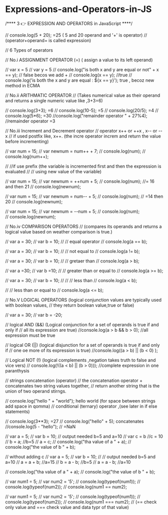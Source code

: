 # Expressions-and-Operators-in-JS 


/**** 3 👉 EXPRESSION AND OPERATORS in JavaScript ****/

// console.log(5 + 20); =25 ( 5 and 20 operand and '+' is operator) 
// (operator+operand= is called expression)

// 6 Types of operators


//  No.i ASSIGNMENT OPERATOR (=)  ( assign a value to its left operand)


// var x = 5
// var y = 5
// console.log("is both x and y are equal or not" + x == y);  // false becos we add + 
// console.log(x == y);   //true 
// console.log('is both the x and y are equal : ${x == y}'); true , becoz new method in ECMA 


// No.ii ARITHMATIC OPERATOR 
// (Takes numerical value as their operand and returns a single numeric value like ,3+3=6)


// console.log(3+3);  =6
// console.log(10-5);  =5
// console.log(20/5);  =4
// console.log(5*6);   =30
//console.log("remainder operator " + 27%4); //remainder operator =3

// No.iii Increment and Decrement operator
// operator x++ or ++x , x--  or  --x
// if used postfix like, x++. (the incre operator increm and return the value before incrementing)


// var num = 15;
// var newnum = num++ + 7;
// console.log(num);
// console.log(num++);

// //if use prefix (the variable is incremented first and then the expression is evaluated
// // using new value of the variable)


// var num = 15;
// var newnum = ++num + 5;
// console.log(num);    //= 16 and then 21
// console.log(newnum);

// var num = 15;
// var newnum = num-- + 5;
// console.log(num);       // =14 then 20
// console.log(newnum);

// var num = 15;
// var newnum = --num + 5;
// console.log(num);    
// console.log(newnum);

// No.iv  COMPARISON OPERATORS 
// (compares its operands and returns a logical value based on weather comparison is true.)

 
// var a = 30;
// var b = 10;
// // equal operator
// console.log(a == b);

// var a = 30;
// var b = 10;
// // not equal to 
// console.log(a != b);

// var a = 30;
// var b = 10;
// // gretaer than 
// console.log(a > b);

// var a =30;
// var b =10;
// // greater than or equal to 
// console.log(a >= b);

// var a = 30;
//  var b = 10;
// // //  less than 
// console.log(a < b);

// // less than or equal to 
// console.log(a <= b);

// No.V LOGICAL OPERATORS (logical conjunction values are typically used with boolean values,
// they return boolean value,true or false)


// var a = 30;
// var b = -20;


// logical AND (&&) (Logical conjunction for a set of operands is true if and only if
//  all its expression are true)
//console.log(a > b && b > 0); //all expression must be true 



// logical OR (||) (logical disjunction  for a set of operands is true if and only if 
// one oe more of its expression is true)
//console.log((a > b) || (b < 0) );


// Logical NOT (!) (logical complements ,negation takes truth to false and vice vers)
// console.log(!((a < b) || (b > 0))); //complete expression in one paranthysis


// strings concatenation (operator)
// the concatenation operator + concatenates two string values together,
// return another string that is the union of two operand stirngs.


// console.log("hello " + "world"); hello world (for space between strings add space in qomma)
//  conditional (ternary) operator ,(see later in if else statements)



// console.log(3**3); =27
// console.log("hello" + 5); concatenates
//console.log(5 - "hello"); // =NaN 


// var a = 5;
// var b = 10;
// output needed b=5 and a=10
// var c = b //c = 10
// b = a; //b=5
// a = c;
// console.log("tha value of a " + a);
// console.log("the value of b " + b);


//  without adding c 
// var a = 5;
// var b = 10;
// // output needed b=5 and a=10
// a = a + b; //a=15
// b = a - b; //b=5
// a = a - b; //a=10

// console.log("tha value of a " + a);
// console.log("the value of b " + b);



// var num1 = 5;
// var num2 = '5';
// console.log(typeof(num1));
// console.log(typeof(num2));
// console.log(num1 == num2);


// var num1 = 5;
// var num2 = '5';
// console.log(typeof(num1));
// console.log(typeof(num2));
// console.log(num1 === num2);
// (== check only value and === check value and data typr of that value) 
